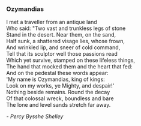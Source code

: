 ### Ozymandias

I met a traveller from an antique land    
Who said: "Two vast and trunkless legs of stone    
Stand in the desert. Near them, on the sand,    
Half sunk, a shattered visage lies, whose frown,    
And wrinkled lip, and sneer of cold command,    
Tell that its sculptor well those passions read    
Which yet survive, stamped on these lifeless things,    
The hand that mocked them and the heart that fed:    
And on the pedestal these words appear:    
'My name is Ozymandias, king of kings:    
Look on my works, ye Mighty, and despair!'    
Nothing beside remains. Round the decay    
Of that colossal wreck, boundless and bare     
The lone and level sands stretch far away.    
    
*- Percy Bysshe Shelley*    